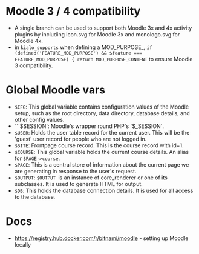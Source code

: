 # Moodle 3 / 4 compatibility

 * A single branch can be used to support both Moodle 3x and 4x activity plugins by including icon.svg for Moodle 3x and monologo.svg for Moodle 4x.
 * in `kialo_supports` when defining a MOD_PURPOSE_, `if (defined('FEATURE_MOD_PURPOSE') && $feature === FEATURE_MOD_PURPOSE) {
   return MOD_PURPOSE_CONTENT` to ensure Moodle 3 compatibility.

# Global Moodle vars

* `$CFG`: This global variable contains configuration values of the Moodle setup, such as the root directory, data directory, database details, and other config values. 
* ```$SESSION`: Moodle's wrapper round PHP's `$_SESSION`.
* `$USER`: Holds the user table record for the current user. This will be the 'guest' user record for people who are not logged in.
* `$SITE`: Frontpage course record. This is the course record with id=1.
* `$COURSE`: This global variable holds the current course details. An alias for `$PAGE->course`.
* `$PAGE`: This is a central store of information about the current page we are generating in response to the user's request.
* `$OUTPUT`: `$OUTPUT `is an instance of core_renderer or one of its subclasses. It is used to generate HTML for output.
* `$DB`: This holds the database connection details. It is used for all access to the database.

# Docs

* https://registry.hub.docker.com/r/bitnami/moodle - setting up Moodle locally

